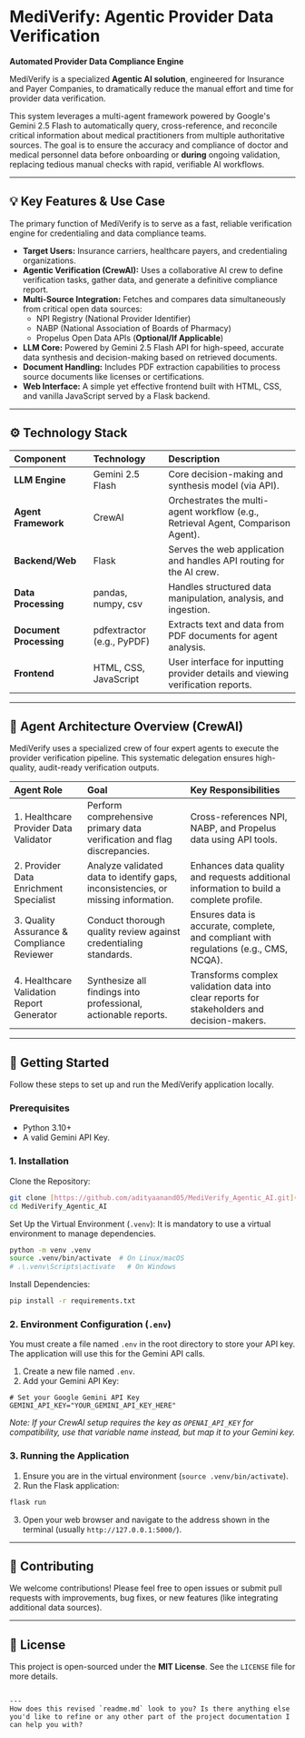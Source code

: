 
# MediVerify: Agentic Provider Data Verification
**Automated Provider Data Compliance Engine**

MediVerify is a specialized **Agentic AI solution**, engineered for Insurance and Payer Companies, to dramatically reduce the manual effort and time for provider data verification.

This system leverages a multi-agent framework powered by Google's Gemini 2.5 Flash to automatically query, cross-reference, and reconcile critical information about medical practitioners from multiple authoritative sources. The goal is to ensure the accuracy and compliance of doctor and medical personnel data before onboarding or **during** ongoing validation, replacing tedious manual checks with rapid, verifiable AI workflows.

---

## 💡 Key Features & Use Case

The primary function of MediVerify is to serve as a fast, reliable verification engine for credentialing and data compliance teams.

* **Target Users:** Insurance carriers, healthcare payers, and credentialing organizations.
* **Agentic Verification (CrewAI):** Uses a collaborative AI crew to define verification tasks, gather data, and generate a definitive compliance report.
* **Multi-Source Integration:** Fetches and compares data simultaneously from critical open data sources:
    * NPI Registry (National Provider Identifier)
    * NABP (National Association of Boards of Pharmacy)
    * Propelus Open Data APIs (**Optional/If Applicable**)
* **LLM Core:** Powered by Gemini 2.5 Flash API for high-speed, accurate data synthesis and decision-making based on retrieved documents.
* **Document Handling:** Includes PDF extraction capabilities to process source documents like licenses or certifications.
* **Web Interface:** A simple yet effective frontend built with HTML, CSS, and vanilla JavaScript served by a Flask backend.

---

## ⚙️ Technology Stack

| Component | Technology | Description |
| :--- | :--- | :--- |
| **LLM Engine** | Gemini 2.5 Flash | Core decision-making and synthesis model (via API). |
| **Agent Framework** | CrewAI | Orchestrates the multi-agent workflow (e.g., Retrieval Agent, Comparison Agent). |
| **Backend/Web** | Flask | Serves the web application and handles API routing for the AI crew. |
| **Data Processing** | pandas, numpy, csv | Handles structured data manipulation, analysis, and ingestion. |
| **Document Processing** | pdfextractor (e.g., PyPDF) | Extracts text and data from PDF documents for agent analysis. |
| **Frontend** | HTML, CSS, JavaScript | User interface for inputting provider details and viewing verification reports. |

---

## 🧠 Agent Architecture Overview (CrewAI)

MediVerify uses a specialized crew of four expert agents to execute the provider verification pipeline. This systematic delegation ensures high-quality, audit-ready verification outputs.

| Agent Role | Goal | Key Responsibilities |
| :--- | :--- | :--- |
| 1. Healthcare Provider Data Validator | Perform comprehensive primary data verification and flag discrepancies. | Cross-references NPI, NABP, and Propelus data using API tools. |
| 2. Provider Data Enrichment Specialist | Analyze validated data to identify gaps, inconsistencies, or missing information. | Enhances data quality and requests additional information to build a complete profile. |
| 3. Quality Assurance & Compliance Reviewer | Conduct thorough quality review against credentialing standards. | Ensures data is accurate, complete, and compliant with regulations (e.g., CMS, NCQA). |
| 4. Healthcare Validation Report Generator | Synthesize all findings into professional, actionable reports. | Transforms complex validation data into clear reports for stakeholders and decision-makers. |

---

## 🚀 Getting Started

Follow these steps to set up and run the MediVerify application locally.

### Prerequisites

* Python 3.10+
* A valid Gemini API Key.

### 1. Installation

Clone the Repository:

```bash
git clone [https://github.com/adityaanand05/MediVerify_Agentic_AI.git](https://github.com/adityaanand05/MediVerify_Agentic_AI.git)
cd MediVerify_Agentic_AI
````

Set Up the Virtual Environment (`.venv`):
It is mandatory to use a virtual environment to manage dependencies.

```bash
python -m venv .venv
source .venv/bin/activate  # On Linux/macOS
# .\.venv\Scripts\activate   # On Windows
```

Install Dependencies:

```bash
pip install -r requirements.txt
```

### 2\. Environment Configuration (`.env`)

You must create a file named `.env` in the root directory to store your API key. The application will use this for the Gemini API calls.

1.  Create a new file named `.env`.
2.  Add your Gemini API Key:

<!-- end list -->

```dotenv
# Set your Google Gemini API Key
GEMINI_API_KEY="YOUR_GEMINI_API_KEY_HERE"
```

*Note: If your CrewAI setup requires the key as `OPENAI_API_KEY` for compatibility, use that variable name instead, but map it to your Gemini key.*

### 3\. Running the Application

1.  Ensure you are in the virtual environment (`source .venv/bin/activate`).
2.  Run the Flask application:

<!-- end list -->

```bash
flask run
```

3.  Open your web browser and navigate to the address shown in the terminal (usually `http://127.0.0.1:5000/`).

-----

## 🤝 Contributing

We welcome contributions\! Please feel free to open issues or submit pull requests with improvements, bug fixes, or new features (like integrating additional data sources).

-----

## 📄 License

This project is open-sourced under the **MIT License**. See the `LICENSE` file for more details.

```

---
How does this revised `readme.md` look to you? Is there anything else you'd like to refine or any other part of the project documentation I can help you with?
```